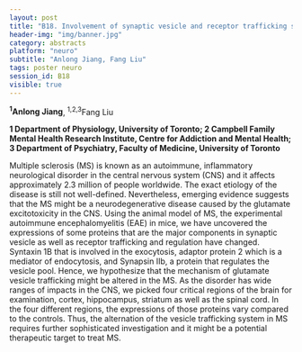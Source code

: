 ```yaml
---
layout: post
title: "B18. Involvement of synaptic vesicle and receptor trafficking system in multiple sclerosis"
header-img: "img/banner.jpg"
category: abstracts
platform: "neuro"
subtitle: "Anlong Jiang, Fang Liu"
tags: poster neuro
session_id: B18
visible: true
---
```

**<sup>1</sup>Anlong Jiang**, <sup>1,2,3</sup>Fang Liu

__1 Department of Physiology, University of Toronto; 2 Campbell Family Mental Health Research Institute, Centre for Addiction and Mental Health; 3 Department of Psychiatry, Faculty of Medicine, University of Toronto__

Multiple sclerosis (MS) is known as an autoimmune, inflammatory neurological disorder in the central nervous system (CNS) and it affects approximately 2.3 million of people worldwide. The exact etiology of the disease is still not well-defined. Nevertheless, emerging evidence suggests that the MS might be a neurodegenerative disease caused by the glutamate excitotoxicity in the CNS. Using the animal model of MS, the experimental autoimmune encephalomyelitis (EAE) in mice, we have uncovered the expressions of some proteins that are the major components in synaptic vesicle as well as receptor trafficking and regulation have changed. Syntaxin 1B that is involved in the exocytosis, adaptor protein 2 which is a mediator of endocytosis, and Synapsin IIb, a protein that regulates the vesicle pool. Hence, we hypothesize that the mechanism of glutamate vesicle trafficking might be altered in the MS. As the disorder has wide ranges of impacts in the CNS, we picked four critical regions of the brain for examination, cortex, hippocampus, striatum as well as the spinal cord. In the four different regions, the expressions of those proteins vary compared to the controls. Thus, the alternation of the vesicle trafficking system in MS requires further sophisticated investigation and it might be a potential therapeutic target to treat MS.